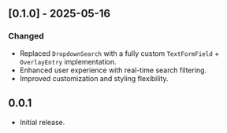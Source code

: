 ## [0.1.0] - 2025-05-16

### Changed

- Replaced `DropdownSearch` with a fully custom `TextFormField` + `OverlayEntry` implementation.
- Enhanced user experience with real-time search filtering.
- Improved customization and styling flexibility.

## 0.0.1

- Initial release.
